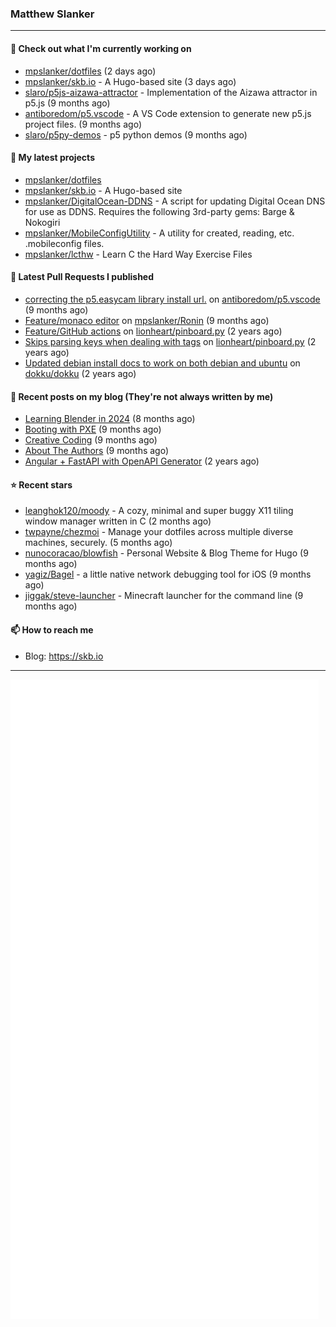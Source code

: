 ### Matthew Slanker
---
#### 👷 Check out what I'm currently working on

- [mpslanker/dotfiles](https://github.com/mpslanker/dotfiles) (2 days ago)
- [mpslanker/skb.io](https://github.com/mpslanker/skb.io) - A Hugo-based site (3 days ago)
- [slaro/p5js-aizawa-attractor](https://github.com/slaro/p5js-aizawa-attractor) - Implementation of the Aizawa attractor in p5.js (9 months ago)
- [antiboredom/p5.vscode](https://github.com/antiboredom/p5.vscode) - A VS Code extension to generate new p5.js project files. (9 months ago)
- [slaro/p5py-demos](https://github.com/slaro/p5py-demos) - p5 python demos (9 months ago)

#### 🌱 My latest projects

- [mpslanker/dotfiles](https://github.com/mpslanker/dotfiles)
- [mpslanker/skb.io](https://github.com/mpslanker/skb.io) - A Hugo-based site
- [mpslanker/DigitalOcean-DDNS](https://github.com/mpslanker/DigitalOcean-DDNS) - A script for updating Digital Ocean DNS for use as DDNS.  Requires the following 3rd-party gems: Barge &amp; Nokogiri
- [mpslanker/MobileConfigUtility](https://github.com/mpslanker/MobileConfigUtility) - A utility for created, reading, etc. .mobileconfig files.
- [mpslanker/lcthw](https://github.com/mpslanker/lcthw) - Learn C the Hard Way Exercise Files

#### 🔨 Latest Pull Requests I published

- [correcting the p5.easycam library install url.](https://github.com/antiboredom/p5.vscode/pull/62) on [antiboredom/p5.vscode](https://github.com/antiboredom/p5.vscode) (9 months ago)
- [Feature/monaco editor](https://github.com/mpslanker/Ronin/pull/1) on [mpslanker/Ronin](https://github.com/mpslanker/Ronin) (9 months ago)
- [Feature/GitHub actions](https://github.com/lionheart/pinboard.py/pull/30) on [lionheart/pinboard.py](https://github.com/lionheart/pinboard.py) (2 years ago)
- [Skips parsing keys when dealing with tags](https://github.com/lionheart/pinboard.py/pull/28) on [lionheart/pinboard.py](https://github.com/lionheart/pinboard.py) (2 years ago)
- [Updated debian install docs to work on both debian and ubuntu](https://github.com/dokku/dokku/pull/5658) on [dokku/dokku](https://github.com/dokku/dokku) (2 years ago)

#### 📜 Recent posts on my blog (They're not always written by me) 

- [Learning Blender in 2024](https://skb.io/posts/blender-getting-started/) (8 months ago)
- [Booting with PXE](https://skb.io/posts/booting-with-pxe/) (9 months ago)
- [Creative Coding](https://skb.io/posts/generative-art/) (9 months ago)
- [About The Authors](https://skb.io/about/) (9 months ago)
- [Angular &#43; FastAPI with OpenAPI Generator](https://skb.io/posts/ng&#43;fastapi/) (2 years ago)

#### ⭐ Recent stars

- [leanghok120/moody](https://github.com/leanghok120/moody) - A cozy, minimal and super buggy X11 tiling window manager written in C (2 months ago)
- [twpayne/chezmoi](https://github.com/twpayne/chezmoi) - Manage your dotfiles across multiple diverse machines, securely. (5 months ago)
- [nunocoracao/blowfish](https://github.com/nunocoracao/blowfish) - Personal Website &amp; Blog Theme for Hugo (9 months ago)
- [yagiz/Bagel](https://github.com/yagiz/Bagel) - a little native network debugging tool for iOS (9 months ago)
- [jiggak/steve-launcher](https://github.com/jiggak/steve-launcher) - Minecraft launcher for the command line (9 months ago)

#### 📫 How to reach me
- Blog: https://skb.io
---
<img src="https://raw.githubusercontent.com/mpslanker/mpslanker/main/github-metrics.svg">